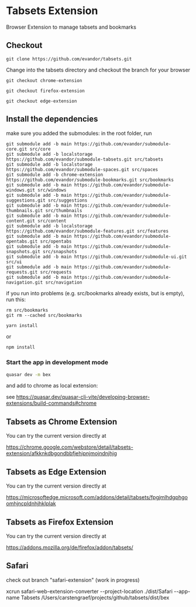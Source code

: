 # Tabsets Extension

Browser Extension to manage tabsets and bookmarks

## Checkout

```
git clone https://github.com/evandor/tabsets.git
```

Change into the tabsets directory and checkout the branch for your browser

```
git checkout chrome-extension
```
```
git checkout firefox-extension
```
```
git checkout edge-extension
```

## Install the dependencies

make sure you added the submodules: in the root folder, run

```
git submodule add -b main https://github.com/evandor/submodule-core.git src/core
git submodule add -b localstorage https://github.com/evandor/submodule-tabsets.git src/tabsets
git submodule add -b localstorage https://github.com/evandor/submodule-spaces.git src/spaces
git submodule add -b chrome-extension https://github.com/evandor/submodule-bookmarks.git src/bookmarks
git submodule add -b main https://github.com/evandor/submodule-windows.git src/windows
git submodule add -b main https://github.com/evandor/submodule-suggestions.git src/suggestions
git submodule add -b main https://github.com/evandor/submodule-thumbnails.git src/thumbnails
git submodule add -b main https://github.com/evandor/submodule-content.git src/content
git submodule add -b localstorage https://github.com/evandor/submodule-features.git src/features
git submodule add -b main https://github.com/evandor/submodule-opentabs.git src/opentabs
git submodule add -b main https://github.com/evandor/submodule-snapshots.git src/snapshots
git submodule add -b main https://github.com/evandor/submodule-ui.git src/ui
git submodule add -b main https://github.com/evandor/submodule-requests.git src/requests
git submodule add -b main https://github.com/evandor/submodule-navigation.git src/navigation

```

if you run into problems (e.g. src/bookmarks already exists, but is empty), run this:

```
rm src/bookmarks
git rm --cached src/bookmarks
```


```bash
yarn install
```
or
```bash
npm install
```

### Start the app in development mode
```bash
quasar dev -m bex
```

and add to chrome as local extension:

see https://quasar.dev/quasar-cli-vite/developing-browser-extensions/build-commands#chrome

## Tabsets as Chrome Extension

You can try the current version directly at

https://chrome.google.com/webstore/detail/tabsets-extension/afkknkdbgondbbfjehipnjmojndnjhjg

## Tabsets as Edge Extension

You can try the current version directly at

https://microsoftedge.microsoft.com/addons/detail/tabsets/fpgjmlhdgphgoomhjncpldnhjhklplak

## Tabsets as Firefox Extension

You can try the current version directly at

https://addons.mozilla.org/de/firefox/addon/tabsets/

## Safari

check out branch "safari-extension" (work in progress)

xcrun safari-web-extension-converter --project-location ./dist/Safari --app-name Tabsets /Users/carstengraef/projects/github/tabsets/dist/bex

